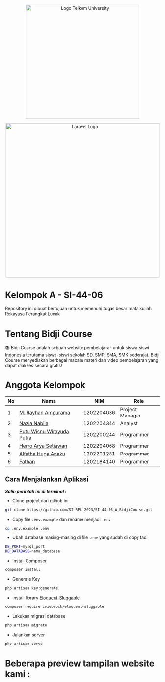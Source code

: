 <p align="center"><img src="https://telkomuniversity.ac.id/wp-content/uploads/2019/03/Logo-Telkom-University-png-3430x1174.png" width="370" alt="Logo Telkom University"></p>
<p align="center"><img src="https://raw.githubusercontent.com/laravel/art/master/logo-lockup/5%20SVG/2%20CMYK/1%20Full%20Color/laravel-logolockup-cmyk-red.svg" width="500" alt="Laravel Logo"></p>

# Kelompok A - SI-44-06

Repository ini dibuat bertujuan untuk memenuhi tugas besar mata kuliah Rekayasa Perangkat Lunak

# Tentang Bidji Course

📚 Bidji Course adalah sebuah website pembelajaran untuk siswa-siswi Indonesia terutama siswa-siswi sekolah SD, SMP, SMA, SMK sederajat. Bidji Course menyediakan berbagai macam materi dan video pembelajaran yang dapat diakses secara gratis!

# Anggota Kelompok

| No  | Nama                                                            | NIM        | Role            |
| --- | --------------------------------------------------------------- | ---------- | --------------- |
| 1   | [M. Rayhan Ampurama](https://www.instagram.com/ray_ampurama)    | 1202204036 | Project Manager |
| 2   | [Nazla Nabila](https://www.instagram.com/nazlaanbl)             | 1202204344 | Analyst         |
| 3   | [Putu Wisnu Wirayuda Putra](https://www.instagram.com/puutuuu_) | 1202200244 | Programmer      |
| 4   | [Herro Arya Setiawan](https://www.instagram.com/herroaryst)     | 1202204068 | Programmer      |
| 5   | [Alfatha Huga Anaku](https://www.instagram.com/alfathahuga_)    | 1202201281 | Programmer      |
| 6   | [Fathan](https://www.instagram.com/fathan147)                   | 1202184140 | Programmer      |

## Cara Menjalankan Aplikasi
***Salin perintah ini di terminal :***

- Clone project dari github ini

```bash
git clone https://github.com/SI-RPL-2023/SI-44-06_A_BidjiCourse.git 
```

- Copy file `.env.example` dan rename menjadi `.env`

```bash
cp .env.example .env
```

- Ubah database masing-masing di file `.env` yang sudah di copy tadi

```bash
DB_PORT=mysql_port
DB_DATABASE=nama_database
```

- Install Composer

```bash
composer install
```

- Generate Key

```bash
php artisan key:generate
```

- Install library [Eloquent-Sluggable](https://github.com/cviebrock/eloquent-sluggable)

```bash
composer require cviebrock/eloquent-sluggable
```

- Lakukan migrasi database

```bash
php artisan migrate
```

- Jalankan server

```bash
php artisan serve
```

# Beberapa preview tampilan website kami :
